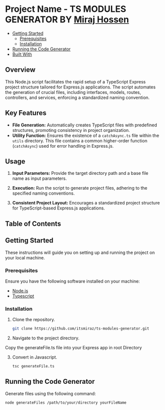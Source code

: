 # Project Name - TS MODULES GENERATOR BY [Miraj Hossen](https://mirajhossen.vercel.app/)

- [Getting Started](#getting-started)
  - [Prerequisites](#prerequisites)
  - [Installation](#installation)
- [Running the Code Generator](#running-the-code-generator)
- [Built With](#https://www.typescriptlang.org)

## Overview

This Node.js script facilitates the rapid setup of a TypeScript Express project structure tailored for Express.js applications. The script automates the generation of crucial files, including interfaces, models, routes, controllers, and services, enforcing a standardized naming convention.

## Key Features

- **File Generation:** Automatically creates TypeScript files with predefined structures, promoting consistency in project organization.
- **Utility Function:** Ensures the existence of a `catchAsync.ts` file within the `utils` directory. This file contains a common higher-order function (`catchAsync`) used for error handling in Express.js.

## Usage

1. **Input Parameters:** Provide the target directory path and a base file name as input parameters.

2. **Execution:** Run the script to generate project files, adhering to the specified naming conventions.

3. **Consistent Project Layout:** Encourages a standardized project structure for TypeScript-based Express.js applications.

## Table of Contents

## Getting Started

These instructions will guide you on setting up and running the project on your local machine.

### Prerequisites

Ensure you have the following software installed on your machine:

- [Node.js](https://nodejs.org/)
- [Typescript](https://www.typescriptlang.org/)

### Installation

1. Clone the repository.

   ```bash
   git clone https://github.com/itsmiraz/ts-modules-generator.git
   ```

2. Navigate to the project directory.

Copy the generateFile.ts file into your Express app in root Directory

3. Convert in Javascript.

   ```bash
   tsc generateFile.ts
   ```

## Running the Code Generator

Generate files using the following command:

```bash
node generateFiles /path/to/your/directory yourFileName
```
